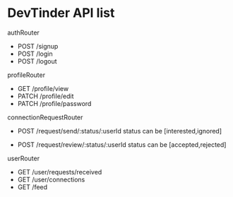 # DevTinder API list

authRouter

-   POST /signup
-   POST /login
-   POST /logout

profileRouter

-   GET /profile/view
-   PATCH /profile/edit
-   PATCH /profile/password

connectionRequestRouter

-   POST /request/send/:status/:userId
    status can be [interested,ignored]

-   POST /request/review/:status/:userId
    status can be [accepted,rejected]

userRouter

-   GET /user/requests/received
-   GET /user/connections
-   GET /feed
